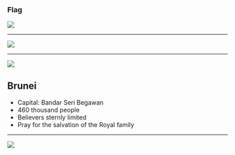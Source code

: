 ### Flag

![](https://upload.wikimedia.org/wikipedia/commons/9/9c/Flag_of_Brunei.svg)

---

![](https://upload.wikimedia.org/wikipedia/commons/9/9c/Brunei_%28orthographic_projection%29.svg)

---

![](https://res.cloudinary.com/kiekies/image/upload/v1630431704/ccw/pzwwrvccy3iqa4jg1e8h.jpg)

## Brunei

- Capital: Bandar Seri Begawan
- 460 thousand people
- Believers sternly limited
- Pray for the salvation of the Royal family

---

![](https://player.vimeo.com/video/81006582)
